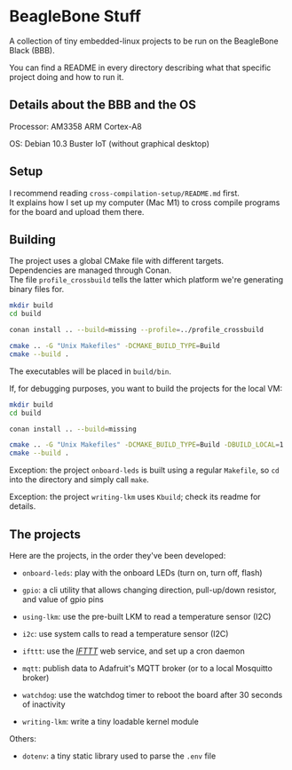 # BeagleBone Stuff

A collection of tiny embedded-linux projects to be run on the BeagleBone Black (BBB).  

You can find a README in every directory describing what that specific project doing and how to run it.

## Details about the BBB and the OS

Processor: AM3358 ARM Cortex-A8

OS: Debian 10.3 Buster IoT (without graphical desktop)

## Setup

I recommend reading `cross-compilation-setup/README.md` first.  
It explains how I set up my computer (Mac M1) to cross compile programs for the board and upload them there.  

## Building

The project uses a global CMake file with different targets.  
Dependencies are managed through Conan.  
The file `profile_crossbuild` tells the latter which platform we're generating binary files for.

```sh
mkdir build
cd build

conan install .. --build=missing --profile=../profile_crossbuild

cmake .. -G "Unix Makefiles" -DCMAKE_BUILD_TYPE=Build
cmake --build .
```

The executables will be placed in `build/bin`.

If, for debugging purposes, you want to build the projects for the local VM:

```sh
mkdir build
cd build

conan install .. --build=missing

cmake .. -G "Unix Makefiles" -DCMAKE_BUILD_TYPE=Build -DBUILD_LOCAL=1
cmake --build .
```

Exception: the project `onboard-leds` is built using a regular `Makefile`, so `cd` into the directory and simply call `make`.

Exception: the project `writing-lkm` uses `Kbuild`; check its readme for details.

## The projects

Here are the projects, in the order they've been developed:

* `onboard-leds`: play with the onboard LEDs (turn on, turn off, flash)

* `gpio`: a cli utility that allows changing direction, pull-up/down resistor, and value of gpio pins

* `using-lkm`: use the pre-built LKM to read a temperature sensor (I2C)

* `i2c`: use system calls to read a temperature sensor (I2C) 

* `ifttt`: use the [*IFTTT*](https://ifttt.com/explore) web service, and set up a cron daemon

* `mqtt`: publish data to Adafruit's MQTT broker (or to a local Mosquitto broker)

* `watchdog`: use the watchdog timer to reboot the board after 30 seconds of inactivity

* `writing-lkm`: write a tiny loadable kernel module

Others:

* `dotenv`: a tiny static library used to parse the `.env` file
